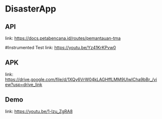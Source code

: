 # DisasterApp

## API
link: https://docs.petabencana.id/routes/pemantauan-tma

#Instrumented Test
link: https://youtu.be/Yz41KrKPvw0

## APK
link: https://drive.google.com/file/d/1XQy6VrW04kLAGHffLMM9UIwlCha9bBr_/view?usp=drive_link

## Demo
link: https://youtu.be/1-lzu_ZgRA8
